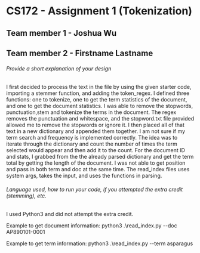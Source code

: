 # CS172 - Assignment 1 (Tokenization)

## Team member 1 - Joshua Wu
## Team member 2 - Firstname Lastname

###### Provide a short explanation of your design
I first decided to process the text in the file by using the given starter code, importing a stemmer function, and adding the token_regex. I defined three functions: one to tokenize, one to get the term statistics of the document, and one to get the document statistics. I was able to remove the stopwords, punctuation,stem and tokenize the terms in the document.
The regex removes the punctuation and whitespace, and the stopword.txt file provided allowed me to remove the stopwords or ignore it. I then placed all of that text in a new dictionary and appended them together.
I am not sure if my term search and frequency is implemented correctly. The idea was to iterate through the dictionary and count the number of times the term selected would appear and then add it to the count. 
For the document ID and stats, I grabbed from the the already parsed dictionary and get the term total by getting the length of the document.
I was not able to get position and pass in both term and doc at the same time.
The read_index files uses system args, takes the input, and uses the functions in parsing.



###### Language used, how to run your code, if you attempted the extra credit (stemming), etc. 
I used Python3 and did not attempt the extra credit.

Example to get document information:
python3 .\read_index.py --doc AP890101-0001

Example to get term information:
python3 .\read_index.py --term asparagus